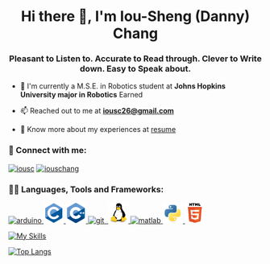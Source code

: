 <!--
**IouSC/IouSC** is a ✨ _special_ ✨ repository because its `README.md` (this file) appears on your GitHub profile.

Here are some ideas to get you started:

### Hi there 👋
- 🔭 I’m currently working on ...
- 🌱 I’m currently learning ...
- 👯 I’m looking to collaborate on ...
- 🤔 I’m looking for help with ...
- 💬 Ask me about ...
- 📫 How to reach me: ...
- 😄 Pronouns: ...
- ⚡ Fun fact: ...

References:
https://github.com/tandpfun/skill-icons/blob/main/readme.md
https://github.com/anuraghazra/github-readme-stats
-->

<h1 align="center">Hi there 👋, I'm Iou-Sheng (Danny) Chang</h1>
<h3 align="center">Pleasant to Listen to. Accurate to Read through. Clever to Write down. Easy to Speak about.</h3>

- 🔭 I'm currently a M.S.E. in Robotics student at **Johns Hopkins University major in Robotics**
     Earned

- 📫 Reached out to me at **iousc26@gmail.com**

- 📄 Know more about my experiences at [resume](https://github.com/IouSC/resume/blob/master/resume_latex.pdf)

<h3 align="left">🌱 Connect with me:</h3>
<p align="left">
<a href="https://www.linkedin.com/in/iousc" target="blank"><img align="center" src="https://raw.githubusercontent.com/rahuldkjain/github-profile-readme-generator/master/src/images/icons/Social/linked-in-alt.svg" alt="iousc" height="30" width="40" /></a>
<a href="https://www.facebook.com/iouschang" target="blank"><img align="center" src="https://raw.githubusercontent.com/rahuldkjain/github-profile-readme-generator/master/src/images/icons/Social/facebook.svg" alt="iouschang" height="30" width="40" /></a>
</p>

<h3 align="left">👨‍💻 Languages, Tools and Frameworks:</h3>
<p align="left"> 
     <a href="https://www.arduino.cc/" target="_blank" rel="noreferrer"> <img src="https://cdn.worldvectorlogo.com/logos/arduino-1.svg" alt="arduino" width="40" height="40"/> </a> 
     <a href="https://www.cprogramming.com/" target="_blank" rel="noreferrer"> <img src="https://raw.githubusercontent.com/devicons/devicon/master/icons/c/c-original.svg" alt="c" width="40" height="40"/> </a> 
     <a href="https://www.w3schools.com/cpp/" target="_blank" rel="noreferrer"> <img src="https://raw.githubusercontent.com/devicons/devicon/master/icons/cplusplus/cplusplus-original.svg" alt="cplusplus" width="40" height="40"/> </a> 
     <a href="https://git-scm.com/" target="_blank" rel="noreferrer"> <img src="https://www.vectorlogo.zone/logos/git-scm/git-scm-icon.svg" alt="git" width="40" height="40"/> </a> 
     <a href="https://www.w3.org/html/" target="_blank" rel="noreferrer"> <img href="https://www.linux.org/" target="_blank" rel="noreferrer"> <img src="https://raw.githubusercontent.com/devicons/devicon/master/icons/linux/linux-original.svg" alt="linux" width="40" height="40"/> </a> 
     <a href="https://www.mathworks.com/" target="_blank" rel="noreferrer"> <img src="https://upload.wikimedia.org/wikipedia/commons/2/21/Matlab_Logo.png" alt="matlab" width="40" height="40"/> </a> 
     <a href="https://www.python.org" target="_blank" rel="noreferrer"> <img src="https://raw.githubusercontent.com/devicons/devicon/master/icons/python/python-original.svg" alt="python" width="40" height="40"/> </a> 
     <a href="https://www.w3.org/html/" target="_blank" rel="noreferrer"> <img src="https://raw.githubusercontent.com/devicons/devicon/master/icons/html5/html5-original-wordmark.svg" alt="html5" width="40" height="40"/> </p>

[![My Skills](https://skillicons.dev/icons?i=py&theme=light)](https://skillicons.dev)
     
[![Top Langs](https://github-readme-stats.vercel.app/api/top-langs/?username=IouSC&langs_count=8&layout=compact)](https://github.com/IouSC/github-readme-stats)
